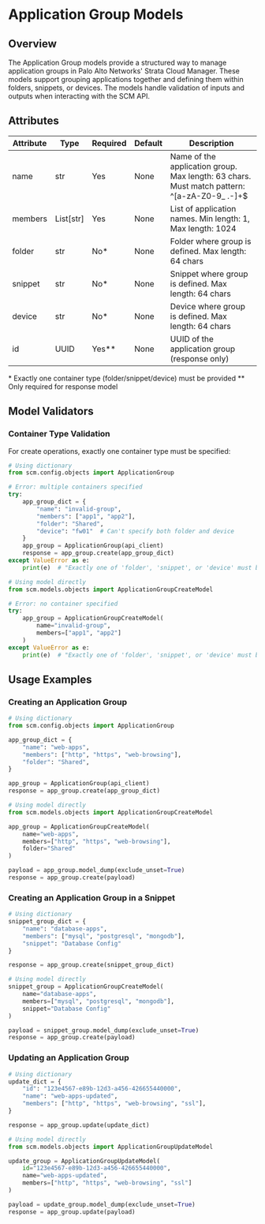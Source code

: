 # Application Group Models

## Overview

The Application Group models provide a structured way to manage application groups in Palo Alto Networks' Strata Cloud
Manager.
These models support grouping applications together and defining them within folders, snippets, or devices. The models
handle
validation of inputs and outputs when interacting with the SCM API.

## Attributes

| Attribute | Type      | Required | Default | Description                                                                                  |
|-----------|-----------|----------|---------|----------------------------------------------------------------------------------------------|
| name      | str       | Yes      | None    | Name of the application group. Max length: 63 chars. Must match pattern: ^[a-zA-Z0-9_ \.-]+$ |
| members   | List[str] | Yes      | None    | List of application names. Min length: 1, Max length: 1024                                   |
| folder    | str       | No*      | None    | Folder where group is defined. Max length: 64 chars                                          |
| snippet   | str       | No*      | None    | Snippet where group is defined. Max length: 64 chars                                         |
| device    | str       | No*      | None    | Device where group is defined. Max length: 64 chars                                          |
| id        | UUID      | Yes**    | None    | UUID of the application group (response only)                                                |

\* Exactly one container type (folder/snippet/device) must be provided
\** Only required for response model

## Model Validators

### Container Type Validation

For create operations, exactly one container type must be specified:

<div class="termy">

<!-- termynal -->

```python
# Using dictionary
from scm.config.objects import ApplicationGroup

# Error: multiple containers specified
try:
    app_group_dict = {
        "name": "invalid-group",
        "members": ["app1", "app2"],
        "folder": "Shared",
        "device": "fw01"  # Can't specify both folder and device
    }
    app_group = ApplicationGroup(api_client)
    response = app_group.create(app_group_dict)
except ValueError as e:
    print(e)  # "Exactly one of 'folder', 'snippet', or 'device' must be provided."

# Using model directly
from scm.models.objects import ApplicationGroupCreateModel

# Error: no container specified
try:
    app_group = ApplicationGroupCreateModel(
        name="invalid-group",
        members=["app1", "app2"]
    )
except ValueError as e:
    print(e)  # "Exactly one of 'folder', 'snippet', or 'device' must be provided."
```

</div>

## Usage Examples

### Creating an Application Group

<div class="termy">

<!-- termynal -->

```python
# Using dictionary
from scm.config.objects import ApplicationGroup

app_group_dict = {
    "name": "web-apps",
    "members": ["http", "https", "web-browsing"],
    "folder": "Shared",
}

app_group = ApplicationGroup(api_client)
response = app_group.create(app_group_dict)

# Using model directly
from scm.models.objects import ApplicationGroupCreateModel

app_group = ApplicationGroupCreateModel(
    name="web-apps",
    members=["http", "https", "web-browsing"],
    folder="Shared"
)

payload = app_group.model_dump(exclude_unset=True)
response = app_group.create(payload)
```

</div>

### Creating an Application Group in a Snippet

<div class="termy">

<!-- termynal -->

```python
# Using dictionary
snippet_group_dict = {
    "name": "database-apps",
    "members": ["mysql", "postgresql", "mongodb"],
    "snippet": "Database Config"
}

response = app_group.create(snippet_group_dict)

# Using model directly
snippet_group = ApplicationGroupCreateModel(
    name="database-apps",
    members=["mysql", "postgresql", "mongodb"],
    snippet="Database Config"
)

payload = snippet_group.model_dump(exclude_unset=True)
response = app_group.create(payload)
```

</div>

### Updating an Application Group

<div class="termy">

<!-- termynal -->

```python
# Using dictionary
update_dict = {
    "id": "123e4567-e89b-12d3-a456-426655440000",
    "name": "web-apps-updated",
    "members": ["http", "https", "web-browsing", "ssl"],
}

response = app_group.update(update_dict)

# Using model directly
from scm.models.objects import ApplicationGroupUpdateModel

update_group = ApplicationGroupUpdateModel(
    id="123e4567-e89b-12d3-a456-426655440000",
    name="web-apps-updated",
    members=["http", "https", "web-browsing", "ssl"]
)

payload = update_group.model_dump(exclude_unset=True)
response = app_group.update(payload)
```

</div>